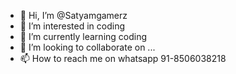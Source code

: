 - 👋 Hi, I’m @Satyamgamerz
- 👀 I’m interested in coding
- 🌱 I’m currently learning coding
- 💞️ I’m looking to collaborate on ...
- 📫 How to reach me on whatsapp 91-8506038218

<!---
Satyamgamerz/Satyamgamerz is a ✨ special ✨ repository because its `README.md` (this file) appears on your GitHub profile.
You can click the Preview link to take a look at your changes.
--->
